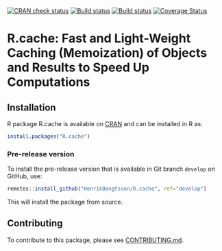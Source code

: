 

<div id="badges"><!-- pkgdown markup -->
<a href="https://CRAN.R-project.org/web/checks/check_results_R.cache.html"><img border="0" src="https://www.r-pkg.org/badges/version/R.cache" alt="CRAN check status"></a></a> <a href="https://github.com/HenrikBengtsson/R.cache/actions?query=workflow%3AR-CMD-check"><img border="0" src="https://github.com/HenrikBengtsson/R.cache/workflows/R-CMD-check/badge.svg?branch=develop" alt="Build status"></a></a>  <a href="https://ci.appveyor.com/project/HenrikBengtsson/r-cache"><img border="0" src="https://ci.appveyor.com/api/projects/status/github/HenrikBengtsson/R.cache?svg=true" alt="Build status"></a></a> <a href="https://codecov.io/gh/HenrikBengtsson/R.cache"><img border="0" src="https://codecov.io/gh/HenrikBengtsson/R.cache/branch/develop/graph/badge.svg" alt="Coverage Status"></a></a> 
</div>

# R.cache: Fast and Light-Weight Caching (Memoization) of Objects and Results to Speed Up Computations 


## Installation
R package R.cache is available on [CRAN](https://cran.r-project.org/package=R.cache) and can be installed in R as:
```r
install.packages("R.cache")
```


### Pre-release version

To install the pre-release version that is available in Git branch `develop` on GitHub, use:
```r
remotes::install_github("HenrikBengtsson/R.cache", ref="develop")
```
This will install the package from source.  


<!-- pkgdown-drop-below -->

## Contributing

To contribute to this package, please see [CONTRIBUTING.md](CONTRIBUTING.md).
